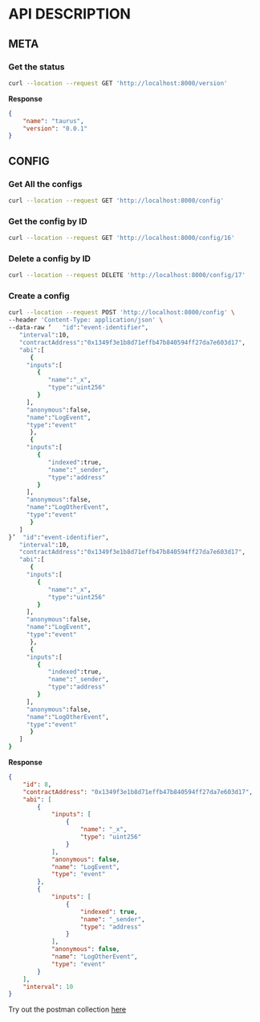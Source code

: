 # API DESCRIPTION 
## META

### Get the status

```sh
curl --location --request GET 'http://localhost:8000/version'
```
**Response**

```json
{
    "name": "taurus",
    "version": "0.0.1"
}
```
 
## CONFIG
 
### Get All the configs

```sh
curl --location --request GET 'http://localhost:8000/config'
```
 
### Get the config by ID

```sh
curl --location --request GET 'http://localhost:8000/config/16'
```
 
### Delete a config by ID

```sh
curl --location --request DELETE 'http://localhost:8000/config/17'
```
 
### Create a config

```sh 
curl --location --request POST 'http://localhost:8000/config' \
--header 'Content-Type: application/json' \
--data-raw ‘   "id":"event-identifier",
   "interval":10,
   "contractAddress":"0x1349f3e1b8d71effb47b840594ff27da7e603d17",
   "abi":[
      {
	 "inputs":[
	    {
	       "name":"_x",
	       "type":"uint256"
	    }
	 ],
	 "anonymous":false,
	 "name":"LogEvent",
	 "type":"event"
      },
      {
	 "inputs":[
	    {
	       "indexed":true,
	       "name":"_sender",
	       "type":"address"
	    }
	 ],
	 "anonymous":false,
	 "name":"LogOtherEvent",
	 "type":"event"
      }
   ]
}’  "id":"event-identifier",
   "interval":10,
   "contractAddress":"0x1349f3e1b8d71effb47b840594ff27da7e603d17",
   "abi":[
      {
	 "inputs":[
	    {
	       "name":"_x",
	       "type":"uint256"
	    }
	 ],
	 "anonymous":false,
	 "name":"LogEvent",
	 "type":"event"
      },
      {
	 "inputs":[
	    {
	       "indexed":true,
	       "name":"_sender",
	       "type":"address"
	    }
	 ],
	 "anonymous":false,
	 "name":"LogOtherEvent",
	 "type":"event"
      }
   ]
}
```

 **Response**
 
```json
{
    "id": 8,
    "contractAddress": "0x1349f3e1b8d71effb47b840594ff27da7e603d17",
    "abi": [
        {
            "inputs": [
                {
                    "name": "_x",
                    "type": "uint256"
                }
            ],
            "anonymous": false,
            "name": "LogEvent",
            "type": "event"
        },
        {
            "inputs": [
                {
                    "indexed": true,
                    "name": "_sender",
                    "type": "address"
                }
            ],
            "anonymous": false,
            "name": "LogOtherEvent",
            "type": "event"
        }
    ],
    "interval": 10
}
```

Try out the postman collection [here](https://github.com/FIWARE-Blockchain/Taurus/blob/master/Taurus%20API.postman_collection.json)
